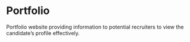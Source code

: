 # Portfolio
Portfolio website providing information to potential recruiters to view the candidate’s profile effectively.
